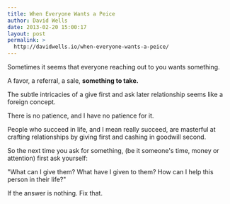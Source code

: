 ```yaml
---
title: When Everyone Wants a Peice
author: David Wells
date: 2013-02-20 15:00:17
layout: post
permalink: >
  http://davidwells.io/when-everyone-wants-a-peice/
---
```


Sometimes it seems that everyone reaching out to you wants  something.

A favor, a referral, a sale, <strong>something to take.</strong>

The subtle intricacies of a give first and ask later relationship seems like a foreign concept.

There is no patience, and I have no patience for it.

People who succeed in life, and I mean really succeed, are masterful at crafting relationships by giving first and cashing in goodwill second.

So the next time you ask for something, (be it someone's time, money or attention) first ask yourself:

"What can I give them? What have I given to them? How can I help this person in their life?"

If the answer is nothing. Fix that.
